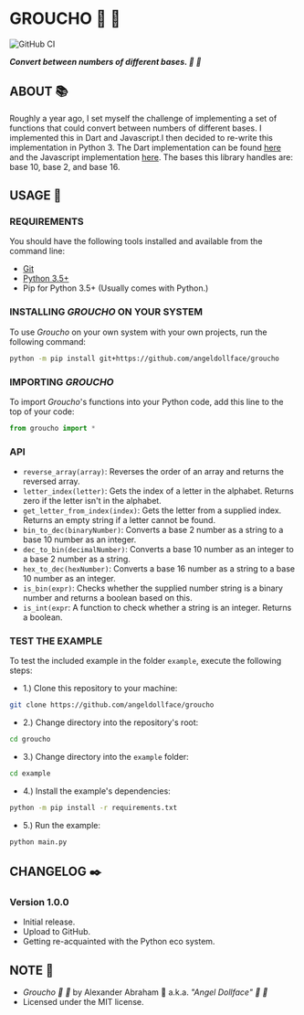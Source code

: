 # GROUCHO :guitar: :snake:

![GitHub CI](https://github.com/angeldollface/groucho/actions/workflows/python.yml/badge.svg)

***Convert between numbers of different bases. :guitar: :snake:***

## ABOUT :books:

Roughly a year ago, I set myself the challenge of implementing a set of functions that could convert between numbers of different bases. I implemented this in Dart and Javascript.I then decided to re-write this implementation in Python 3. The Dart implementation can be found [here](https://github.com/angeldollface/harpo) and the Javascript implementation [here](https://github.com/angeldollface/zeppo). The bases this library handles are: base 10, base 2, and base 16.

## USAGE :hammer:

### REQUIREMENTS

You should have the following tools installed and available from the command line:

- [Git](https://git-scm.org)
- [Python 3.5+](https://www.python.org/downloads/)
- Pip for Python 3.5+ (Usually comes with Python.)

### INSTALLING *GROUCHO* ON YOUR SYSTEM

To use *Groucho* on your own system with your own projects, run the following command:

```bash
python -m pip install git+https://github.com/angeldollface/groucho
```

### IMPORTING *GROUCHO*

To import *Groucho*'s functions into your Python code, add this line to the top of your code:

```python
from groucho import *
```

### API

- `reverse_array(array)`: Reverses the order of an array and returns the reversed array.
- `letter_index(letter)`: Gets the index of a letter in the alphabet. Returns zero if the letter isn't in the alphabet.
- `get_letter_from_index(index)`: Gets the letter from a supplied index. Returns an empty string if a letter cannot be found.
- `bin_to_dec(binaryNumber)`: Converts a base 2 number as a string to a base 10 number as an integer.
- `dec_to_bin(decimalNumber)`: Converts a base 10 number as an integer to a base 2 number as a string.
- `hex_to_dec(hexNumber)`: Converts a base 16 number as a string to a base 10 number as an integer.
- `is_bin(expr)`: Checks whether the supplied number string is a binary number and returns a boolean based on this.
- `is_int(expr`: A function to check whether a string is an integer. Returns a boolean.

### TEST THE EXAMPLE

To test the included example in the folder `example`, execute the following steps:

- 1.) Clone this repository to your machine:

```bash
git clone https://github.com/angeldollface/groucho
```

- 2.) Change directory into the repository's root:

```bash
cd groucho
```

- 3.) Change directory into the `example` folder:

```bash
cd example
```

- 4.) Install the example's dependencies:

```bash
python -m pip install -r requirements.txt
```

- 5.) Run the example:

```bash
python main.py
```

## CHANGELOG :black_nib:

### Version 1.0.0

- Initial release.
- Upload to GitHub.
- Getting re-acquainted with the Python eco system.

## NOTE :scroll:

- *Groucho :guitar: :snake:* by Alexander Abraham :black_heart: a.k.a. *"Angel Dollface" :dolls: :ribbon:*
- Licensed under the MIT license.